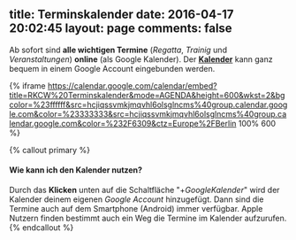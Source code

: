 title: Terminskalender
date: 2016-04-17 20:02:45
layout: page
comments: false
---

[link_rkcw_cal]: https://calendar.google.com/calendar/embed?title=RKCW%20Terminskalender&mode=AGENDA&height=600&wkst=2&bgcolor=%23ffffff&src=hcjiqssvmkjmqvhl6olsglncms%40group.calendar.google.com&color=%23333333&src=hcjiqssvmkjmqvhl6olsglncms%40group.calendar.google.com&color=%232F6309&ctz=Europe%2FBerlin

Ab sofort sind **alle wichtigen Termine** (*Regatta*, *Trainig* und *Veranstaltungen*) **online** (als Google Kalender). Der [**Kalender**][link_rkcw_cal] kann ganz bequem in einem Google Account eingebunden werden.

{% iframe https://calendar.google.com/calendar/embed?title=RKCW%20Terminskalender&mode=AGENDA&height=600&wkst=2&bgcolor=%23ffffff&src=hcjiqssvmkjmqvhl6olsglncms%40group.calendar.google.com&color=%23333333&src=hcjiqssvmkjmqvhl6olsglncms%40group.calendar.google.com&color=%232F6309&ctz=Europe%2FBerlin 100% 600 %}

{% callout primary %}
#### Wie kann ich den Kalender nutzen?
Durch das **Klicken** unten auf die Schaltfläche "+*GoogleKalender*" wird der Kalender deinem eigenen *Google Account* hinzugefügt. Dann sind die Termine auch auf dem Smartphone (Android) immer verfügbar. Apple Nutzern finden bestimmt auch ein Weg die Termine im Kalender aufzurufen.
{% endcallout %}
